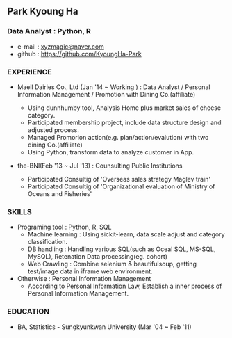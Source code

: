 ## Park Kyoung Ha
### Data Analyst : Python, R
+ e-mail : xyzmagic@naver.com 
+ github : https://github.com/KyoungHa-Park

### EXPERIENCE
+ Maeil Dairies Co., Ltd (Jan '14 ~ Working ) :  Data Analyst / Personal Information Management / Promotion with Dining Co.(affiliate) 
  + Using dunnhumby tool, Analysis Home plus market sales of cheese category. 
  + Participated membership project, include data structure design and adjusted process. 
  + Managed Promorion action(e.g. plan/action/evalution) with two dining Co.(affiliate)
  + Using Python, transform data to analyze customer in App.

+ the-BNI(Feb '13 ~ Jul '13) :  Counsulting Public Institutions 
  + Participated Consultig of 'Overseas sales strategy Maglev train'
  + Participated Consultig of 'Organizational evaluation of Ministry of Oceans and Fisheries'

### SKILLS
+ Programing tool : Python, R, SQL
  + Machine learning : Using sickit-learn, data scale adjust and category classification.
  + DB handling : Handling various SQL(such as Oceal SQL, MS-SQL, MySQL), Retenation Data processing(eg. cohort)
  + Web Crawling : Combine selenium & beautifulsoup, getting test/image data in iframe web environment.
+ Otherwise : Personal Information Management
  + According to Personal Information Law, Establish a inner process of Personal Information Management.

### EDUCATION 
+ BA, Statistics - Sungkyunkwan University (Mar '04 ~ Feb '11)
